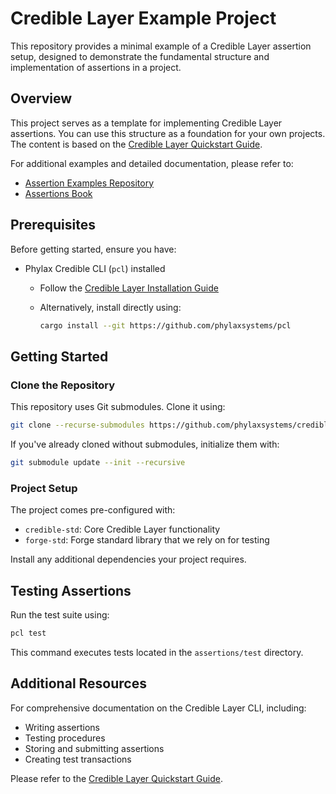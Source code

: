 # Credible Layer Example Project

This repository provides a minimal example of a Credible Layer assertion setup, designed to demonstrate the fundamental structure and implementation of assertions in a project.

## Overview

This project serves as a template for implementing Credible Layer assertions. You can use this structure as a foundation for your own projects. The content is based on the [Credible Layer Quickstart Guide](https://docs.phylax.systems/credible/pcl-quickstart).

For additional examples and detailed documentation, please refer to:

- [Assertion Examples Repository](https://github.com/phylaxsystems/assertion-examples)
- [Assertions Book](https://docs.phylax.systems/assertions-book/assertions-book-intro)

## Prerequisites

Before getting started, ensure you have:

- Phylax Credible CLI (`pcl`) installed
  - Follow the [Credible Layer Installation Guide](https://docs.phylax.systems/credible/credible-install)
  - Alternatively, install directly using:

    ```bash
    cargo install --git https://github.com/phylaxsystems/pcl
    ```

## Getting Started

### Clone the Repository

This repository uses Git submodules. Clone it using:

```bash
git clone --recurse-submodules https://github.com/phylaxsystems/credible-layer-starter.git
```

If you've already cloned without submodules, initialize them with:

```bash
git submodule update --init --recursive
```

### Project Setup

The project comes pre-configured with:

- `credible-std`: Core Credible Layer functionality
- `forge-std`: Forge standard library that we rely on for testing

Install any additional dependencies your project requires.

## Testing Assertions

Run the test suite using:

```bash
pcl test
```

This command executes tests located in the `assertions/test` directory.

## Additional Resources

For comprehensive documentation on the Credible Layer CLI, including:

- Writing assertions
- Testing procedures
- Storing and submitting assertions
- Creating test transactions

Please refer to the [Credible Layer Quickstart Guide](https://docs.phylax.systems/credible/pcl-quickstart).

